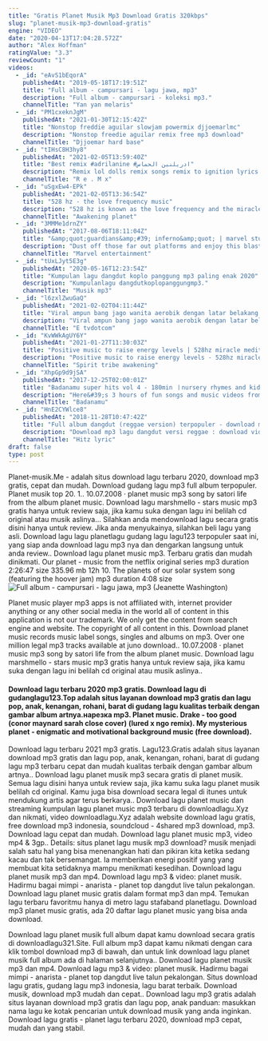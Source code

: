 ```yaml
---
title: "Gratis Planet Musik Mp3 Download Gratis 320kbps"
slug: "planet-musik-mp3-download-gratis"
engine: "VIDEO"
date: "2020-04-13T17:04:28.572Z"
author: "Alex Hoffman"
ratingValue: "3.3"
reviewCount: "1"
videos:
  - _id: "eAvS1bEqorA"
    publishedAt: "2019-05-18T17:19:51Z"
    title: "Full album - campursari - lagu jawa, mp3"
    description: "Full album - campursari - koleksi mp3."
    channelTitle: "Yan yan melaris"
  - _id: "PM1cxeknJgM"
    publishedAt: "2021-01-30T12:15:42Z"
    title: "Nonstop freddie aguilar slowjam powermix djjoemarlmc"
    description: "Nonstop freedie aguilar remix free mp3 download"
    channelTitle: "Djjoemar hard base"
  - _id: "tIHsC8H3hy8"
    publishedAt: "2021-02-05T13:59:40Z"
    title: "Best remix #adrilanine #ادريلنين الحماس"
    description: "Remix lol dolls remix songs remix to ignition lyrics remix super surprise remix definition remixes remix shoes remix acupuncture remix airplane remix app remix"
    channelTitle: "R e . M x"
  - _id: "uSgxEw4-EPk"
    publishedAt: "2021-02-05T13:36:54Z"
    title: "528 hz - the love frequency music"
    description: "528 hz is known as the love frequency and the miracle tone. Use this meditative healing music to raise positive vibrations and cleanse yourself from stress and"
    channelTitle: "Awakening planet"
  - _id: "3MMMe1drnZY"
    publishedAt: "2017-08-06T18:11:04Z"
    title: "&amp;quot;guardians&amp;#39; inferno&amp;quot; | marvel studios’ guardians of the galaxy vol. 2"
    description: "Dust off those far out platforms and enjoy this blast from the past! get the “inferno” music video + more bonus features when you bring home guardians of the"
    channelTitle: "Marvel entertainment"
  - _id: "tUxLJyt5E3g"
    publishedAt: "2020-05-16T12:23:54Z"
    title: "Kumpulan lagu dangdut koplo panggung mp3 paling enak 2020"
    description: "Kumpulanlagu dangdutkoplopanggungmp3."
    channelTitle: "Musik mp3"
  - _id: "l6zxlZwuGaQ"
    publishedAt: "2021-02-02T04:11:44Z"
    title: "Viral ampun bang jago wanita aerobik dengan latar belakang kudeta myanmar"
    description: "Viral ampun bang jago wanita aerobik dengan latar belakang kudeta myanmar #myanmar #ampunbangjago tag : ampun bang jago mp3"
    channelTitle: "E tvdotcom"
  - _id: "KvWWkAgUY6Y"
    publishedAt: "2021-01-27T11:30:03Z"
    title: "Positive music to raise energy levels | 528hz miracle meditation | frequency healing music | detox"
    description: "Positive music to raise energy levels - 528hz miracle meditation - frequency healing music - detox with 741hz solfeggio frequency. Peaceful, empowering"
    channelTitle: "Spirit tribe awakening"
  - _id: "XhpGp9d9jSA"
    publishedAt: "2017-12-25T02:00:01Z"
    title: "Badanamu super hits vol 4 - 180min ㅣnursery rhymes and kids songs"
    description: "Here&#39;s 3 hours of fun songs and music videos from badanamu that would surely bring a lot of colors to your day. Take your child&#39;s first learning steps with"
    channelTitle: "Badanamu"
  - _id: "HnE2CYWlce8"
    publishedAt: "2018-11-28T10:47:42Z"
    title: "Full album dangdut (reggae version) terpopuler - download mp3"
    description: "Download mp3 lagu dangdut versi reggae : download video lagu dangdut versi reggae : mp3 dangdut"
    channelTitle: "Hitz lyric"
draft: false
type: post
---
```


Planet-musik.Me - adalah situs download lagu terbaru 2020, download mp3 gratis, cepat dan mudah. Download gudang lagu mp3 full album terpopuler. Planet musik top 20. 1.. 10.07.2008 · planet music mp3 song by satori life from the album planet music. Download lagu marshmello - stars music mp3 gratis hanya untuk review saja, jika kamu suka dengan lagu ini belilah cd original atau musik aslinya... Silahkan anda mendownload lagu secara gratis disini hanya untuk review. Jika anda menyukainya, silahkan beli lagu yang asli. Download lagu lagu planetlagu gudang lagu lagu123 terpopuler saat ini, yang siap anda download lagu mp3 nya dan dengarkan langsung untuk anda review.. Download lagu planet music mp3. Terbaru gratis dan mudah dinikmati. Our planet - music from the netflix original series mp3 duration 2:26:47 size 335.96 mb  12h 10. The planets of our solar system song (featuring the hoover jam) mp3 duration 4:08 size
![Full album - campursari - lagu jawa, mp3 (Jeanette Washington)](https://i.ytimg.com/vi/eAvS1bEqorA/hqdefault.jpg "Full album - campursari - lagu jawa, mp3 (Dorothy Bryant)")

Planet music player mp3 apps is not affiliated with, internet provider anything or any other social media in the world all of content in this application is not our trademark. We only get the content from search engine and website. The copyright of all content in this. Download planet music records music label songs, singles and albums on mp3. Over one million legal mp3 tracks available at juno download.. 10.07.2008 · planet music mp3 song by satori life from the album planet music. Download lagu marshmello - stars music mp3 gratis hanya untuk review saja, jika kamu suka dengan lagu ini belilah cd original atau musik aslinya..
<!--inArticleAds-->

<!--galleryOne-->

#### Download lagu terbaru 2020 mp3 gratis. Download lagu di gudanglagu123.Top adalah situs layanan download mp3 gratis dan lagu pop, anak, kenangan, rohani, barat di gudang lagu kualitas terbaik dengan gambar album artnya.нарезка mp3. Planet music. Drake - too good (conor maynard sarah close cover) (lured x ngo remix). My mysterious planet - enigmatic and motivational background music (free download).
<!--inArticleAds-->

<!--galleryTwo-->

Download lagu terbaru 2021 mp3 gratis. Lagu123.Gratis adalah situs layanan download mp3 gratis dan lagu pop, anak, kenangan, rohani, barat di gudang lagu mp3 terbaru cepat dan mudah kualitas terbaik dengan gambar album artnya.. Download lagu planet musik mp3 secara gratis di planet musik. Semua lagu disini hanya untuk review saja, jika kamu suka lagu planet musik belilah cd original. Kamu juga bisa download secara legal di itunes untuk mendukung artis agar terus berkarya.. Download lagu planet music dan streaming kumpulan lagu planet music mp3 terbaru di downloadlagu.Xyz dan nikmati, video downloadlagu.Xyz adalah website download lagu gratis, free download mp3 indonesia, soundcloud - 4shared mp3 download, mp3. Download lagu cepat dan mudah. Download lagu planet music mp3, video mp4 &amp; 3gp.. Details: situs planet lagu musik mp3 download? musik menjadi salah satu hal yang bisa menenangkan hati dan pikiran kita ketika sedang kacau dan tak bersemangat. Ia memberikan energi positif yang yang membuat kita setidaknya mampu menikmati kesedihan. Download lagu planet musik mp3 dan mp4. Download lagu mp3 &amp; video: planet musik. Hadirmu bagai mimpi - anarista - planet top dangdut live talun pekalongan. Download lagu planet music gratis dalam format mp3 dan mp4. Temukan lagu terbaru favoritmu hanya di metro lagu stafaband planetlagu. Download mp3 planet music gratis, ada 20 daftar lagu planet music yang bisa anda download.
<!--galleryThree-->

Download lagu planet musik full album dapat kamu download secara gratis di downloadlagu321.Site. Full album mp3 dapat kamu nikmati dengan cara klik tombol download mp3 di bawah, dan untuk link download lagu planet musik full album ada di halaman selanjutnya.. Download lagu planet musik mp3 dan mp4. Download lagu mp3 &amp; video: planet musik. Hadirmu bagai mimpi - anarista - planet top dangdut live talun pekalongan. Situs download lagu gratis, gudang lagu mp3 indonesia, lagu barat terbaik. Download musik, download mp3 mudah dan cepat.. Download lagu mp3 gratis adalah situs layanan download mp3 gratis dan lagu pop, anak panduan: masukkan nama lagu ke kotak pencarian untuk download musik yang anda inginkan. Download lagu gratis - planet lagu terbaru 2020, download mp3 cepat, mudah dan yang stabil.